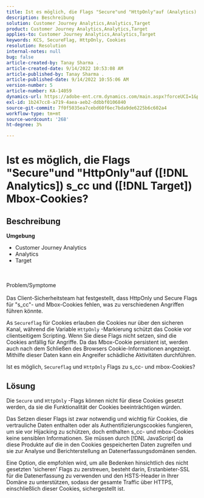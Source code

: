 ```yaml
---
title: Ist es möglich, die Flags "Secure"und "HttpOnly"auf (Analytics) s_cc und ([!DNL Target]) Mbox-Cookies?
description: Beschreibung
solution: Customer Journey Analytics,Analytics,Target
product: Customer Journey Analytics,Analytics,Target
applies-to: Customer Journey Analytics,Analytics,Target
keywords: KCS, SecureFlag, HttpOnly, Cookies
resolution: Resolution
internal-notes: null
bug: false
article-created-by: Tanay Sharma .
article-created-date: 9/14/2022 10:53:08 AM
article-published-by: Tanay Sharma .
article-published-date: 9/14/2022 10:55:06 AM
version-number: 5
article-number: KA-14059
dynamics-url: https://adobe-ent.crm.dynamics.com/main.aspx?forceUCI=1&pagetype=entityrecord&etn=knowledgearticle&id=f8741f6a-1b34-ed11-9db1-002248086735
exl-id: 1b247cc8-a719-4aea-aeb2-ddbbf0106840
source-git-commit: 7f0f5035ea7cebd60f6ec7bda9de6225b6c602a4
workflow-type: tm+mt
source-wordcount: '268'
ht-degree: 3%

---
```


# Ist es möglich, die Flags &quot;Secure&quot;und &quot;HttpOnly&quot;auf ([!DNL Analytics]) s_cc und ([!DNL Target]) Mbox-Cookies?

## Beschreibung

<b>Umgebung</b>
- Customer Journey Analytics
- Analytics
- Target



<br><br>Problem/Symptome<br><br>
Das Client-Sicherheitsteam hat festgestellt, dass HttpOnly und Secure Flags für &quot;s_cc&quot;- und Mbox-Cookies fehlen, was zu verschiedenen Angriffen führen könnte.

As `Secureflag` für Cookies erlauben die Cookies nur über den sicheren Kanal, während die Variable `HttpOnly` -Markierung schützt das Cookie vor clientseitigem Scripting. Wenn Sie diese Flags nicht setzen, sind die Cookies anfällig für Angriffe. Da das Mbox-Cookie persistent ist, werden auch nach dem Schließen des Browsers Cookie-Informationen angezeigt. Mithilfe dieser Daten kann ein Angreifer schädliche Aktivitäten durchführen.

Ist es möglich, `Secureflag` und `HttpOnly` Flags zu s_cc- und mbox-Cookies?


## Lösung


Die `Secure` und `HttpOnly` -Flags können nicht für diese Cookies gesetzt werden, da sie die Funktionalität der Cookies beeinträchtigen würden.

Das Setzen dieser Flags ist zwar notwendig und wichtig für Cookies, die vertrauliche Daten enthalten oder als Authentifizierungscookies fungieren, um sie vor Hijacking zu schützen, doch enthalten s_cc- und mbox-Cookies keine sensiblen Informationen. Sie müssen durch [!DNL JavaScript] da diese Produkte auf die in den Cookies gespeicherten Daten zugreifen und sie zur Analyse und Berichterstellung an Datenerfassungsdomänen senden.

Eine Option, die empfohlen wird, um alle Bedenken hinsichtlich des nicht gesetzten &#39;sicheren&#39; Flags zu zerstreuen, besteht darin, Erstanbieter-SSL für die Datenerfassung zu verwenden und den HSTS-Header in Ihrer Domäne zu unterstützen, sodass der gesamte Traffic über HTTPS, einschließlich dieser Cookies, sichergestellt ist.
